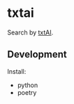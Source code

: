 # txtai

Search by [txtAI](https://github.com/neuml/txtai).

## Development

Install:

- python
- poetry
